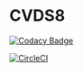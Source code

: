 # CVDS8

[![Codacy Badge](https://app.codacy.com/project/badge/Grade/dc59b2523bbe4954b877c83b009a85be)](https://www.codacy.com/gh/Ricardo-Olarte/CVDS8/dashboard?utm_source=github.com&amp;utm_medium=referral&amp;utm_content=Ricardo-Olarte/CVDS8&amp;utm_campaign=Badge_Grade)

[![CircleCI](https://circleci.com/gh/Ricardo-Olarte/CVDS8/tree/master.svg?style=svg)](https://circleci.com/gh/Ricardo-Olarte/CVDS8/tree/master)

